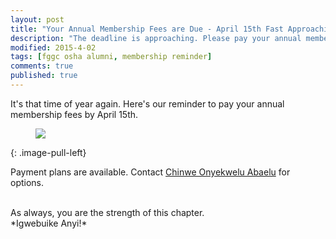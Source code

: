 ```yaml
---
layout: post
title: "Your Annual Membership Fees are Due - April 15th Fast Approaching"
description: "The deadline is approaching. Please pay your annual membership dues."
modified: 2015-4-02
tags: [fggc osha alumni, membership reminder]
comments: true
published: true
---
```


It's that time of year again. Here's our reminder to pay your annual membership fees by April 15th. 

<figure>
	<a href="{{ site.url }}/images/MembershipFee.jpg"><img src="{{ site.url }}/images/MembershipFee.jpg"></a>
</figure>
{: .image-pull-left}

Payment plans are available. Contact [Chinwe Onyekwelu Abaelu](mailto:chinwe.onyekwelu@fggconitsha.com) for options.

<br>
As always, you are the strength of this chapter.

<br>
*Igwebuike Anyi!*
